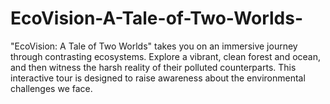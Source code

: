 # EcoVision-A-Tale-of-Two-Worlds-
"EcoVision: A Tale of Two Worlds" takes you on an immersive journey through contrasting ecosystems. Explore a vibrant, clean forest and ocean, and then witness the harsh reality of their polluted counterparts. This interactive tour is designed to raise awareness about the environmental challenges we face.
